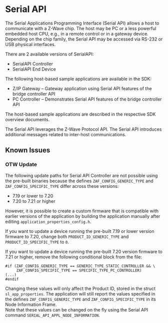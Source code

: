 # Serial API

The Serial Applications Programming Interface (Serial API) allows a host to communicate with a Z-Wave
chip. The host may be PC or a less powerful embedded host CPU, e.g., in a remote control or in a
gateway device. Depending on the chip family, the Serial API may be accessed via RS-232 or USB
physical interfaces.

There are 2 available versions of SerialAPI:

 - SerialAPI Controller
 - SerialAPI End Device

The following host-based sample applications are available in the SDK:

- Z/IP Gateway &ndash; Gateway application using Serial API features of the bridge controller API
- PC Controller &ndash; Demonstrates Serial API features of the bridge controller API

The host-based sample applications are described in the respective SDK overview documents.

The Serial API leverages the Z-Wave Protocol API. The Serial API introduces additional messages related
to inter-host communications.

## Known Issues

### OTW Update

The following update paths for Serial API Controller are not possible using the
pre-built binaries because the defines `ZAF_CONFIG_GENERIC_TYPE` and
`ZAF_CONFIG_SPECIFIC_TYPE` differ across these versions:

- 7.19 or lower to 7.20
- 7.20 to 7.21 or higher

However, it is possible to create a custom firmware that is compatible with
earlier versions of the application by building the application manually after
editing `application_properties_config.h`.

If you want to update a device running the pre-built 7.19 or lower version
firmware to 7.20,
change both `PRODUCT_ID_GENERIC_TYPE` and `PRODUCT_ID_SPECIFIC_TYPE` to
`0`.

If you want to update a device running the pre-built 7.20 version firmware
to 7.21 or higher,
remove the following conditional block from the file:

```
#if (ZAF_CONFIG_GENERIC_TYPE == GENERIC_TYPE_STATIC_CONTROLLER && \
     ZAF_CONFIG_SPECIFIC_TYPE == SPECIFIC_TYPE_PC_CONTROLLER)
(...)
#endif
```

Changing these values will only affect the Product ID, stored in the struct
`sl_app_properties`.
The application will still report the values specified in the defines
`ZAF_CONFIG_GENERIC_TYPE` and `ZAF_CONFIG_SPECIFIC_TYPE` in its
Node Information Frame.\
Note that these values can  be changed on the fly using the Serial API command `SERIAL_API_APPL_NODE_INFORMATION`.
